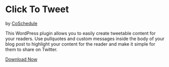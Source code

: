 Click To Tweet
==============
by [CoSchedule](https://coschedule.com)

This WordPress plugin allows you to easily create tweetable content for your readers. Use pullquotes and custom messages inside the body of your blog post to highlight your content for the reader and make it simple for them to share on Twitter.

[Download Now](https://coschedule.com/click-to-tweet)
